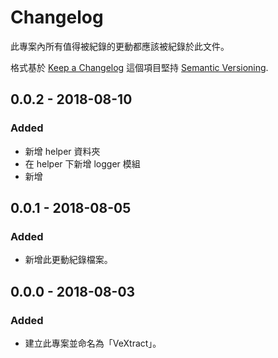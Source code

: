 # Changelog
此專案內所有值得被紀錄的更動都應該被紀錄於此文件。

格式基於 [Keep a Changelog](http://keepachangelog.com/zh-TW/1.0.0/)
這個項目堅持 [Semantic Versioning](http://semver.org/spec/v2.0.0.html).

## 0.0.2 - 2018-08-10
### Added
- 新增 helper 資料夾
- 在 helper 下新增 logger 模組
- 新增

## 0.0.1 - 2018-08-05
### Added
- 新增此更動紀錄檔案。

## 0.0.0 - 2018-08-03
### Added
- 建立此專案並命名為「VeXtract」。